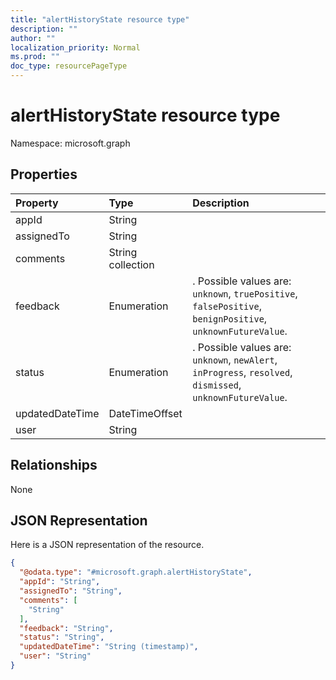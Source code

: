 ```yaml
---
title: "alertHistoryState resource type"
description: ""
author: ""
localization_priority: Normal
ms.prod: ""
doc_type: resourcePageType
---
```


# alertHistoryState resource type


Namespace: microsoft.graph



## Properties
|Property|Type|Description|
|:---|:---|:---|
|appId|String||
|assignedTo|String||
|comments|String collection||
|feedback|Enumeration|. Possible values are: `unknown`, `truePositive`, `falsePositive`, `benignPositive`, `unknownFutureValue`.|
|status|Enumeration|. Possible values are: `unknown`, `newAlert`, `inProgress`, `resolved`, `dismissed`, `unknownFutureValue`.|
|updatedDateTime|DateTimeOffset||
|user|String||

## Relationships
None

## JSON Representation
Here is a JSON representation of the resource.
<!-- {
  "blockType": "resource",
  "@odata.type": "microsoft.graph.alertHistoryState"
}
-->
``` json
{
  "@odata.type": "#microsoft.graph.alertHistoryState",
  "appId": "String",
  "assignedTo": "String",
  "comments": [
    "String"
  ],
  "feedback": "String",
  "status": "String",
  "updatedDateTime": "String (timestamp)",
  "user": "String"
}
```

